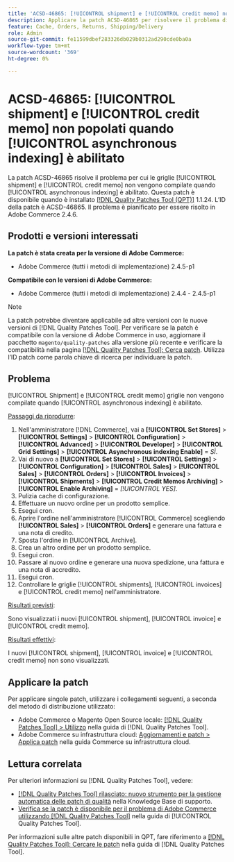 ```yaml
---
title: 'ACSD-46865: [!UICONTROL shipment] e [!UICONTROL credit memo] non popolati quando [!UICONTROL asynchronous indexing] è abilitato'
description: Applicare la patch ACSD-46865 per risolvere il problema di Adobe Commerce per cui le griglie [!UICONTROL shipment] e [!UICONTROL credit memo] non vengono compilate quando [!UICONTROL asynchronous indexing] è abilitato.
feature: Cache, Orders, Returns, Shipping/Delivery
role: Admin
source-git-commit: fe11599dbef283326db029b0312ad290cde0ba0a
workflow-type: tm+mt
source-wordcount: '369'
ht-degree: 0%

---
```


# ACSD-46865: [!UICONTROL shipment] e [!UICONTROL credit memo] non popolati quando [!UICONTROL asynchronous indexing] è abilitato

La patch ACSD-46865 risolve il problema per cui le griglie [!UICONTROL shipment] e [!UICONTROL credit memo] non vengono compilate quando [!UICONTROL asynchronous indexing] è abilitato. Questa patch è disponibile quando è installato [[!DNL Quality Patches Tool (QPT)]](https://experienceleague.adobe.com/it/docs/commerce-knowledge-base/kb/announcements/commerce-announcements/magento-quality-patches-released-new-tool-to-self-serve-quality-patches) 1.1.24. L’ID della patch è ACSD-46865. Il problema è pianificato per essere risolto in Adobe Commerce 2.4.6.

## Prodotti e versioni interessati

**La patch è stata creata per la versione di Adobe Commerce:**

* Adobe Commerce (tutti i metodi di implementazione) 2.4.5-p1

**Compatibile con le versioni di Adobe Commerce:**

* Adobe Commerce (tutti i metodi di implementazione) 2.4.4 - 2.4.5-p1

>[!NOTE]
>
>La patch potrebbe diventare applicabile ad altre versioni con le nuove versioni di [!DNL Quality Patches Tool]. Per verificare se la patch è compatibile con la versione di Adobe Commerce in uso, aggiornare il pacchetto `magento/quality-patches` alla versione più recente e verificare la compatibilità nella pagina [[!DNL Quality Patches Tool]: Cerca patch](https://experienceleague.adobe.com/tools/commerce-quality-patches/index.html?lang=it). Utilizza l’ID patch come parola chiave di ricerca per individuare la patch.

## Problema

[!UICONTROL Shipment] e [!UICONTROL credit memo] griglie non vengono compilate quando [!UICONTROL asynchronous indexing] è abilitato.

<u>Passaggi da riprodurre</u>:

1. Nell&#39;amministratore [!DNL Commerce], vai a **[!UICONTROL Set Stores]** > **[!UICONTROL Settings]** > **[!UICONTROL Configuration]** > **[!UICONTROL Advanced]** > **[!UICONTROL Developer]** > **[!UICONTROL Grid Settings]** > **[!UICONTROL Asynchronous indexing Enable]** = *SÌ*.
2. Vai di nuovo a **[!UICONTROL Set Stores]** > **[!UICONTROL Settings]** > **[!UICONTROL Configuration]** > **[!UICONTROL Sales]** > **[!UICONTROL Sales]** > **[!UICONTROL Orders]** > **[!UICONTROL Invoices]** > **[!UICONTROL Shipments]** > **[!UICONTROL Credit Memos Archiving]** > **[!UICONTROL Enable Archiving]** = *[!UICONTROL YES]*.
3. Pulizia cache di configurazione.
4. Effettuare un nuovo ordine per un prodotto semplice.
5. Esegui cron.
6. Aprire l&#39;ordine nell&#39;amministratore [!UICONTROL Commerce] scegliendo **[!UICONTROL Sales]** > **[!UICONTROL Orders]** e generare una fattura e una nota di credito.
7. Sposta l&#39;ordine in [!UICONTROL Archive].
8. Crea un altro ordine per un prodotto semplice.
9. Esegui cron.
10. Passare al nuovo ordine e generare una nuova spedizione, una fattura e una nota di accredito.
11. Esegui cron.
12. Controllare le griglie [!UICONTROL shipments], [!UICONTROL invoices] e [!UICONTROL credit memo] nell&#39;amministratore.

<u>Risultati previsti</u>:

Sono visualizzati i nuovi [!UICONTROL shipment], [!UICONTROL invoice] e [!UICONTROL credit memo].

<u>Risultati effettivi</u>:

I nuovi [!UICONTROL shipment], [!UICONTROL invoice] e [!UICONTROL credit memo] non sono visualizzati.

## Applicare la patch

Per applicare singole patch, utilizzare i collegamenti seguenti, a seconda del metodo di distribuzione utilizzato:

* Adobe Commerce o Magento Open Source locale: [[!DNL Quality Patches Tool] > Utilizzo](/help/tools/quality-patches-tool/usage.md) nella guida di [!DNL Quality Patches Tool].
* Adobe Commerce su infrastruttura cloud: [Aggiornamenti e patch > Applica patch](https://experienceleague.adobe.com/docs/commerce-cloud-service/user-guide/develop/upgrade/apply-patches.html?lang=it) nella guida Commerce su infrastruttura cloud.

## Lettura correlata

Per ulteriori informazioni su [!DNL Quality Patches Tool], vedere:

* [[!DNL Quality Patches Tool] rilasciato: nuovo strumento per la gestione automatica delle patch di qualità](https://experienceleague.adobe.com/it/docs/commerce-knowledge-base/kb/announcements/commerce-announcements/magento-quality-patches-released-new-tool-to-self-serve-quality-patches) nella Knowledge Base di supporto.
* [Verifica se la patch è disponibile per il problema di Adobe Commerce utilizzando  [!DNL Quality Patches Tool]](/help/tools/quality-patches-tool/patches-available-in-qpt/check-patch-for-magento-issue-with-magento-quality-patches.md) nella guida di [!UICONTROL Quality Patches Tool].


Per informazioni sulle altre patch disponibili in QPT, fare riferimento a [[!DNL Quality Patches Tool]: Cercare le patch](https://experienceleague.adobe.com/tools/commerce-quality-patches/index.html?lang=it) nella guida di [!DNL Quality Patches Tool].

